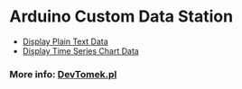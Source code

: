 # Arduino Custom Data Station

* [Display Plain Text Data](https://github.com/DevTomek-pl/Arduino-Custom-Data-Station/tree/display-plain-text-data)
* [Display Time Series Chart Data](https://github.com/DevTomek-pl/Arduino-Custom-Data-Station/tree/display-time-series-chart-data)

### More info: [DevTomek.pl](https://devtomek.pl/)
